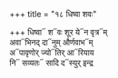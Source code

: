 +++
title = "१८ धिष्वा शवः"

+++
धिष्वा᳓ श᳓वः शूर ये᳓न वृत्र᳓म्  
अवा᳓भिनद् दा᳓नुम् और्णवाभ᳓म्  
अ᳓पावृणोर् ज्यो᳓तिर् आ᳓रियाय  
नि᳓ सव्यतः᳓ सादि द᳓स्युर् इन्द्र